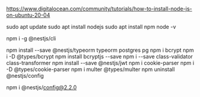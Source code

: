 
https://www.digitalocean.com/community/tutorials/how-to-install-node-js-on-ubuntu-20-04

sudo apt update
sudo apt install nodejs
sudo apt install npm
node -v

npm i -g @nestjs/cli


npm install --save @nestjs/typeorm typeorm postgres pg
npm i bcrypt
npm i -D @types/bcrypt
npm install bcryptjs --save
npm i --save class-validator class-transformer
npm install --save @nestjs/jwt
npm i cookie-parser
npm i -D @types/cookie-parser
npm i multer @types/multer
npm uninstall @nestjs/config

npm i @nestjs/config@2.2.0

